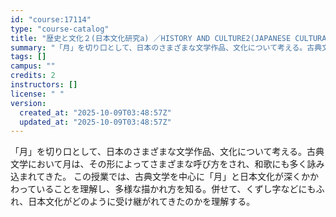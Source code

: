 ```yaml
---
id: "course:17114"
type: "course-catalog"
title: "歴史と文化２(日本文化研究a) ／HISTORY AND CULTURE2(JAPANESE CULTURAL STUDIES (A))"
summary: "「月」を切り口として、日本のさまざまな文学作品、文化について考える。古典文学において月は、その形によってさまざまな呼び方をされ、和歌にも多く詠み込まれてきた。 この授業では、古典文学を中心に「月」と日本文化が深くかかわっていることを理解し、…"
tags: []
campus: ""
credits: 2
instructors: []
license: " "
version:
  created_at: "2025-10-09T03:48:57Z"
  updated_at: "2025-10-09T03:48:57Z"
---
```


「月」を切り口として、日本のさまざまな文学作品、文化について考える。古典文学において月は、その形によってさまざまな呼び方をされ、和歌にも多く詠み込まれてきた。 この授業では、古典文学を中心に「月」と日本文化が深くかかわっていることを理解し、多様な描かれ方を知る。併せて、くずし字などにもふれ、日本文化がどのように受け継がれてきたのかを理解する。

